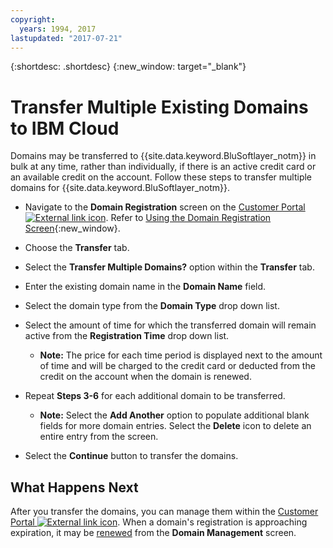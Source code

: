 ```yaml
---
copyright:
  years: 1994, 2017
lastupdated: "2017-07-21"
---
```


{:shortdesc: .shortdesc}
{:new_window: target="_blank"}

# Transfer Multiple Existing Domains to IBM Cloud

Domains may be transferred to {{site.data.keyword.BluSoftlayer_notm}} in bulk at any time, rather than individually, if there is an active credit card or an available credit on the account. Follow these steps to transfer multiple domains for {{site.data.keyword.BluSoftlayer_notm}}.

* Navigate to the **Domain Registration** screen on the [Customer Portal ![External link icon](../../icons/launch-glyph.svg "External link icon")](https://control.softlayer.com/). Refer to [Using the Domain Registration Screen](use-domain-reg-screen.html){:new_window}.
* Choose the **Transfer** tab.
* Select the **Transfer Multiple Domains?** option within the **Transfer** tab.
* Enter the existing domain name in the **Domain Name** field.
* Select the domain type from the **Domain Type** drop down list.
* Select the amount of time for which the transferred domain will remain active from the **Registration Time** drop down list.

  * **Note:** The price for each time period is displayed next to the amount of time and will be charged to the credit card or deducted from the credit on the account when the domain is renewed.

* Repeat **Steps 3-6** for each additional domain to be transferred.

  * **Note:** Select the **Add Another** option to populate additional blank fields for more domain entries. Select the **Delete** icon to delete an entire entry from the screen.

* Select the **Continue** button to transfer the domains.

## What Happens Next

After you transfer the domains, you can manage them within the [Customer Portal ![External link icon](../../icons/launch-glyph.svg "External link icon")](https://control.softlayer.com/). When a domain's registration is approaching expiration, it may be [renewed](renew-multiple-domains.html) from the **Domain Management** screen.
